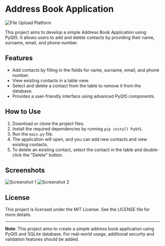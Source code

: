 # Address Book Application

![File Upload Platform](https://i.hizliresim.com/ip2o0ee.jpg)

This project aims to develop a simple Address Book Application using PyQt5. It allows users to add and delete contacts by providing their name, surname, email, and phone number.

## Features

- Add contacts by filling in the fields for name, surname, email, and phone number.
- View existing contacts in a table view.
- Select and delete a contact from the table to remove it from the database.
- Provides a user-friendly interface using advanced PyQt5 components.

## How to Use

1. Download or clone the project files.
2. Install the required dependencies by running `pip install PyQt5`.
3. Run the `main.py` file.
4. The application will open, and you can add new contacts and view existing contacts.
5. To delete an existing contact, select the contact in the table and double-click the "Delete" button.

## Screenshots

![Screenshot 1](screenshot-1.png)
![Screenshot 2](screenshot-2.png)

## License

This project is licensed under the MIT License. See the LICENSE file for more details.

---

**Note**: This project aims to create a simple address book application using PyQt5 and SQLite database. For real-world usage, additional security and validation features should be added.
